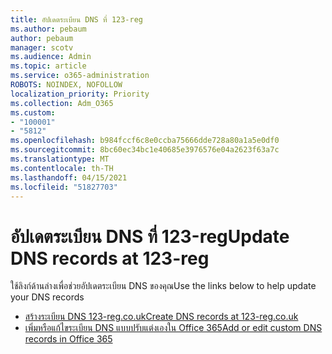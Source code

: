 ```yaml
---
title: อัปเดตระเบียน DNS ที่ 123-reg
ms.author: pebaum
author: pebaum
manager: scotv
ms.audience: Admin
ms.topic: article
ms.service: o365-administration
ROBOTS: NOINDEX, NOFOLLOW
localization_priority: Priority
ms.collection: Adm_O365
ms.custom:
- "100001"
- "5812"
ms.openlocfilehash: b984fccf6c8e0ccba75666dde728a80a1a5e0df0
ms.sourcegitcommit: 8bc60ec34bc1e40685e3976576e04a2623f63a7c
ms.translationtype: MT
ms.contentlocale: th-TH
ms.lasthandoff: 04/15/2021
ms.locfileid: "51827703"
---
```

# <a name="update-dns-records-at-123-reg"></a><span data-ttu-id="118da-102">อัปเดตระเบียน DNS ที่ 123-reg</span><span class="sxs-lookup"><span data-stu-id="118da-102">Update DNS records at 123-reg</span></span>

<span data-ttu-id="118da-103">ใช้ลิงก์ด้านล่างเพื่อช่วยอัปเดตระเบียน DNS ของคุณ</span><span class="sxs-lookup"><span data-stu-id="118da-103">Use the links below to help update your DNS records</span></span>

- [<span data-ttu-id="118da-104">สร้างระเบียน DNS 123-reg.co.uk</span><span class="sxs-lookup"><span data-stu-id="118da-104">Create DNS records at 123-reg.co.uk</span></span>](https://docs.microsoft.com/microsoft-365/admin/dns/create-dns-records-at-123-reg-co-uk?view=o365-worldwide)
- [<span data-ttu-id="118da-105">เพิ่มหรือแก้ไขระเบียน DNS แบบปรับแต่งเองใน Office 365</span><span class="sxs-lookup"><span data-stu-id="118da-105">Add or edit custom DNS records in Office 365</span></span>](https://docs.microsoft.com/microsoft-365/admin/setup/add-domain#add-or-edit-custom-dns-records)